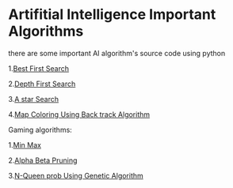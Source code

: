 # Artifitial Intelligence Important Algorithms

there are some important AI algorithm's source code using python

1.[Best First Search](https://github.com/zdmohib/Artificial-Intelligence-Important-Algorithms/blob/master/BFS.py)

2.[Depth First Search](https://github.com/zdmohib/Artificial-Intelligence-Important-Algorithms/blob/master/DFS.py)

3.[A star Search](https://github.com/zdmohib/Artificial-Intelligence-Important-Algorithms/blob/master/A%20Star%20Search%20Algo.py)

4.[Map Coloring Using Back track Algorithm](https://github.com/zdmohib/Artificial-Intelligence-Important-Algorithms/blob/master/Map%20Cologing%20Backtrack%20Algo.py)


Gaming algorithms:

1.[Min Max](https://github.com/zdmohib/Artificial-Intelligence-Important-Algorithms/blob/master/Min%20Max%20Gaming%20%20Algo.py)

2.[Alpha Beta Pruning](https://github.com/zdmohib/Artificial-Intelligence-Important-Algorithms/blob/master/appha%20beta%20pruning%20Gaming%20Algo.py)

3.[N-Queen prob Using Genetic Algorithm](https://github.com/zdmohib/Artificial-Intelligence-Important-Algorithms/blob/master/N-QueenGeneticAlgo.py)








